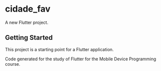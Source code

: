 # cidade_fav

A new Flutter project.

## Getting Started

This project is a starting point for a Flutter application.

Code generated for the study of Flutter for the Mobile Device Programming course.
